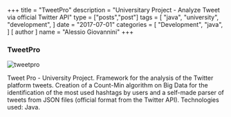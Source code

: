 +++
title = "TweetPro"
description = "Universitary Project - Analyze Tweet via official Twitter API"
type = ["posts","post"]
tags = [
    "java",
    "university",
    "development",
]
date = "2017-07-01"
categories = [
    "Development",
    "java",
]
[ author ]
  name = "Alessio Giovannini"
+++

### TweetPro

![tweetpro](/img/tweetpro.svg)

Tweet Pro - University Project. Framework for the analysis of the Twitter platform tweets. Creation of a Count-Min algorithm on Big Data for the identification of the most used hashtags by users and a self-made parser of tweets from JSON files (official format from the Twitter API).  Technologies used: Java.